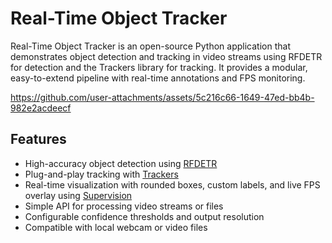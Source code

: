# Real-Time Object Tracker

Real-Time Object Tracker is an open-source Python application that demonstrates object detection and tracking in video streams using RFDETR for detection and the Trackers library for tracking. It provides a modular, easy-to-extend pipeline with real-time annotations and FPS monitoring.

https://github.com/user-attachments/assets/5c216c66-1649-47ed-bb4b-982e2acdeecf

## Features

- High-accuracy object detection using [RFDETR](https://github.com/Roboflow/rfdetr)
- Plug-and-play tracking with [Trackers](https://github.com/roboflow/trackers)
- Real-time visualization with rounded boxes, custom labels, and live FPS overlay using [Supervision](https://github.com/roboflow/supervision)
- Simple API for processing video streams or files
- Configurable confidence thresholds and output resolution
- Compatible with local webcam or video files

